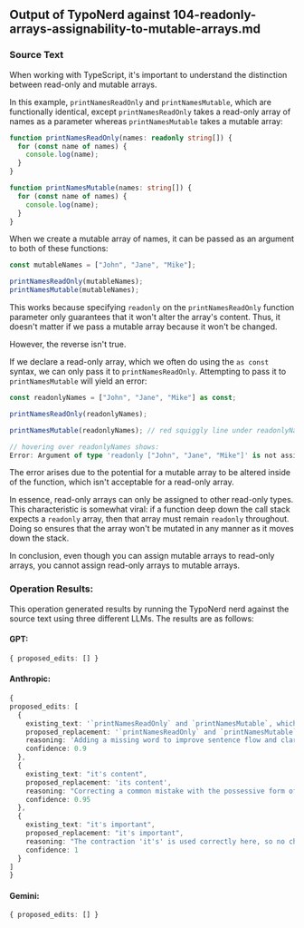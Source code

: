 ## Output of TypoNerd against 104-readonly-arrays-assignability-to-mutable-arrays.md
  
  ### Source Text
  When working with TypeScript, it's important to understand the distinction between read-only and mutable arrays.

In this example, `printNamesReadOnly` and `printNamesMutable`, which are functionally identical, except `printNamesReadOnly` takes a read-only array of names as a parameter whereas `printNamesMutable` takes a mutable array:

```typescript
function printNamesReadOnly(names: readonly string[]) {
  for (const name of names) {
    console.log(name);
  }
}

function printNamesMutable(names: string[]) {
  for (const name of names) {
    console.log(name);
  }
}
```

When we create a mutable array of names, it can be passed as an argument to both of these functions:

```typescript
const mutableNames = ["John", "Jane", "Mike"];

printNamesReadOnly(mutableNames);
printNamesMutable(mutableNames);
```

This works because specifying `readonly` on the `printNamesReadOnly` function parameter only guarantees that it won't alter the array's content. Thus, it doesn't matter if we pass a mutable array because it won't be changed.

However, the reverse isn't true.

If we declare a read-only array, which we often do using the `as const` syntax, we can only pass it to `printNamesReadOnly`. Attempting to pass it to `printNamesMutable` will yield an error:

```typescript
const readonlyNames = ["John", "Jane", "Mike"] as const;

printNamesReadOnly(readonlyNames);

printNamesMutable(readonlyNames); // red squiggly line under readonlyNames

// hovering over readonlyNames shows:
Error: Argument of type 'readonly ["John", "Jane", "Mike"]' is not assignable to parameter of type 'string[]'
```

The error arises due to the potential for a mutable array to be altered inside of the function, which isn't acceptable for a read-only array.

In essence, read-only arrays can only be assigned to other read-only types. This characteristic is somewhat viral: if a function deep down the call stack expects a `readonly` array, then that array must remain `readonly` throughout. Doing so ensures that the array won't be mutated in any manner as it moves down the stack.

In conclusion, even though you can assign mutable arrays to read-only arrays, you cannot assign read-only arrays to mutable arrays.
  
  ### Operation Results:
  This operation generated results by running the TypoNerd nerd against the source text using three different LLMs. The results are as follows:

  #### GPT:
  ```typescript
  { proposed_edits: [] }
  ```

  #### Anthropic:
  ```typescript
  {
  proposed_edits: [
    {
      existing_text: '`printNamesReadOnly` and `printNamesMutable`, which are functionally identical, except',
      proposed_replacement: '`printNamesReadOnly` and `printNamesMutable` are functionally identical, except',
      reasoning: 'Adding a missing word to improve sentence flow and clarity.',
      confidence: 0.9
    },
    {
      existing_text: "it's content",
      proposed_replacement: 'its content',
      reasoning: "Correcting a common mistake with the possessive form of 'it'.",
      confidence: 0.95
    },
    {
      existing_text: "it's important",
      proposed_replacement: "it's important",
      reasoning: "The contraction 'it's' is used correctly here, so no change is needed.",
      confidence: 1
    }
  ]
}
  ```

  #### Gemini:
  ```typescript
  { proposed_edits: [] }
  ```
